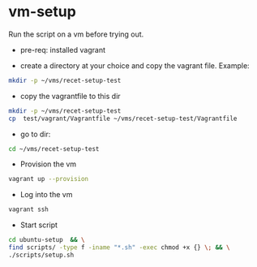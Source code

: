 # vm-setup

Run the script on a vm before trying out.

* pre-req: installed vagrant

* create a directory at your choice and copy the vagrant file. Example:

```bash
mkdir -p ~/vms/recet-setup-test
```

* copy the vagrantfile to this dir

```bash
mkdir -p ~/vms/recet-setup-test
cp  test/vagrant/Vagrantfile ~/vms/recet-setup-test/Vagrantfile
```

* go to dir:

```bash
cd ~/vms/recet-setup-test
```

* Provision the vm

```bash
vagrant up --provision
```

* Log into the vm

```bash
vagrant ssh
```

* Start script

```bash
cd ubuntu-setup  && \
find scripts/ -type f -iname "*.sh" -exec chmod +x {} \; && \
./scripts/setup.sh
```

